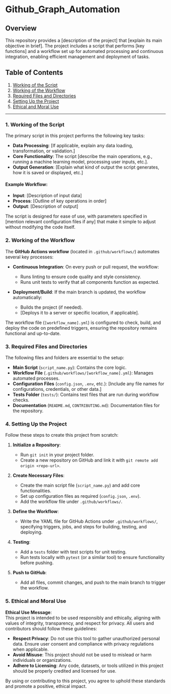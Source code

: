 # Github_Graph_Automation

## Overview

This repository provides a [description of the project] that [explain its main objective in brief]. The project includes a script that performs [key functions] and a workflow set up for automated processing and continuous integration, enabling efficient management and deployment of tasks.

## Table of Contents

1. [Working of the Script](#working-of-the-script)
2. [Working of the Workflow](#working-of-the-workflow)
3. [Required Files and Directories](#required-files-and-directories)
4. [Setting Up the Project](#setting-up-the-project)
5. [Ethical and Moral Use](#ethical-and-moral-use)

---

### 1. Working of the Script

The primary script in this project performs the following key tasks:

- **Data Processing**: [If applicable, explain any data loading, transformation, or validation.]
- **Core Functionality**: The script [describe the main operations, e.g., running a machine learning model, processing user inputs, etc.].
- **Output Generation**: [Explain what kind of output the script generates, how it is saved or displayed, etc.]

#### Example Workflow:
- **Input**: [Description of input data]
- **Process**: [Outline of key operations in order]
- **Output**: [Description of output]

The script is designed for ease of use, with parameters specified in [mention relevant configuration files if any] that make it simple to adjust without modifying the code itself.

### 2. Working of the Workflow

The **GitHub Actions workflow** (located in `.github/workflows/`) automates several key processes:

- **Continuous Integration**: On every push or pull request, the workflow:
    - Runs linting to ensure code quality and style consistency.
    - Runs unit tests to verify that all components function as expected.
  
- **Deployment/Build**: If the main branch is updated, the workflow automatically:
    - Builds the project (if needed).
    - [Deploys it to a server or specific location, if applicable].

The workflow file (`[workflow_name].yml`) is configured to check, build, and deploy the code on predefined triggers, ensuring the repository remains functional and up-to-date.

### 3. Required Files and Directories

The following files and folders are essential to the setup:

- **Main Script** (`script_name.py`): Contains the core logic.
- **Workflow File** (`.github/workflows/[workflow_name].yml`): Manages automated processes.
- **Configuration Files** (`config.json`, `.env`, etc.): [Include any file names for configurations, credentials, or other data.]
- **Tests Folder** (`tests/`): Contains test files that are run during workflow checks.
- **Documentation** (`README.md`, `CONTRIBUTING.md`): Documentation files for the repository.

### 4. Setting Up the Project

Follow these steps to create this project from scratch:

1. **Initialize a Repository**:
    - Run `git init` in your project folder.
    - Create a new repository on GitHub and link it with `git remote add origin <repo-url>`.

2. **Create Necessary Files**:
    - Create the main script file (`script_name.py`) and add core functionalities.
    - Set up configuration files as required (`config.json`, `.env`).
    - Add the workflow file under `.github/workflows/`.

3. **Define the Workflow**:
    - Write the YAML file for GitHub Actions under `.github/workflows/`, specifying triggers, jobs, and steps for building, testing, and deploying.

4. **Testing**:
    - Add a `tests` folder with test scripts for unit testing.
    - Run tests locally with `pytest` (or a similar tool) to ensure functionality before pushing.

5. **Push to GitHub**:
    - Add all files, commit changes, and push to the main branch to trigger the workflow.

### 5. Ethical and Moral Use

**Ethical Use Message**:  
This project is intended to be used responsibly and ethically, aligning with values of integrity, transparency, and respect for privacy. All users and contributors should follow these guidelines:

- **Respect Privacy**: Do not use this tool to gather unauthorized personal data. Ensure user consent and compliance with privacy regulations when applicable.
- **Avoid Misuse**: This project should not be used to mislead or harm individuals or organizations.
- **Adhere to Licensing**: Any code, datasets, or tools utilized in this project should be properly credited and licensed for use.

By using or contributing to this project, you agree to uphold these standards and promote a positive, ethical impact.

